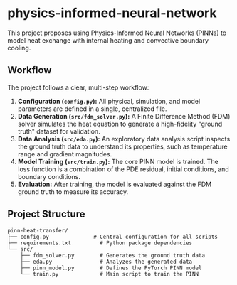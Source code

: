 # physics-informed-neural-network
This project proposes using Physics-Informed Neural Networks (PINNs) to model heat exchange with internal heating and convective boundary cooling.

## Workflow
The project follows a clear, multi-step workflow:

1.  **Configuration (`config.py`):** All physical, simulation, and model parameters are defined in a single, centralized file.
2.  **Data Generation (`src/fdm_solver.py`):** A Finite Difference Method (FDM) solver simulates the heat equation to generate a high-fidelity "ground truth" dataset for validation.
3.  **Data Analysis (`src/eda.py`):** An exploratory data analysis script inspects the ground truth data to understand its properties, such as temperature range and gradient magnitudes.
4.  **Model Training (`src/train.py`):** The core PINN model is trained. The loss function is a combination of the PDE residual, initial conditions, and boundary conditions.
5.  **Evaluation:** After training, the model is evaluated against the FDM ground truth to measure its accuracy.

## Project Structure

```
pinn-heat-transfer/
├── config.py              # Central configuration for all scripts
├── requirements.txt         # Python package dependencies
└── src/
    ├── fdm_solver.py        # Generates the ground truth data
    ├── eda.py               # Analyzes the generated data
    ├── pinn_model.py        # Defines the PyTorch PINN model
    └── train.py             # Main script to train the PINN
```
